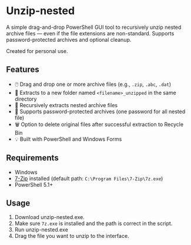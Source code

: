 # Unzip-nested

A simple drag-and-drop PowerShell GUI tool to recursively unzip nested archive files — even if the file extensions are non-standard. Supports password-protected archives and optional cleanup.

Created for personal use.

## Features

- 🖱️ Drag and drop one or more archive files (e.g., `.zip`, `.abc`, `.dat`)
- 📂 Extracts to a new folder named `<filename>_unzipped` in the same directory
- 🔁 Recursively extracts nested archive files
- 🔐 Supports password-protected archives (one password for all nested file)
- 🗑️ Option to delete original files after successful extraction to Recycle Bin
- 💡 Built with PowerShell and Windows Forms

## Requirements

- Windows
- [7-Zip](https://www.7-zip.org/) installed (default path: `C:\Program Files\7-Zip\7z.exe`)
- PowerShell 5.1+

## Usage

1. Download unzip-nested.exe.
2. Make sure `7z.exe` is installed and the path is correct in the script.
3. Run unzip-nested.exe
4. Drag the file you want to unzip to the interface.

